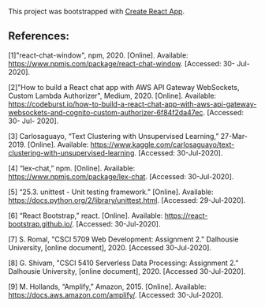 This project was bootstrapped with [Create React App](https://github.com/facebook/create-react-app).

## References:

[1]"react-chat-window", npm, 2020. [Online]. Available: https://www.npmjs.com/package/react-chat-window. [Accessed: 30- Jul- 2020].

[2]"How to build a React chat app with AWS API Gateway WebSockets, Custom Lambda Authorizer", Medium, 2020. [Online]. Available: https://codeburst.io/how-to-build-a-react-chat-app-with-aws-api-gateway-websockets-and-cognito-custom-authorizer-6f84f2da47ec. [Accessed: 30- Jul- 2020].

[3] Carlosaguayo, “Text Clustering with Unsupervised Learning,” 27-Mar-2019. [Online]. Available: https://www.kaggle.com/carlosaguayo/text-clustering-with-unsupervised-learning. [Accessed: 30-Jul-2020].

[4] “lex-chat,” npm. [Online]. Available: https://www.npmjs.com/package/lex-chat. [Accessed: 30-Jul-2020].

[5] “25.3. unittest - Unit testing framework.” [Online]. Available: https://docs.python.org/2/library/unittest.html. [Accessed: 29-Jul-2020].

[6] “React Bootstrap,” react. [Online]. Available: https://react-bootstrap.github.io/. [Accessed: 30-Jul-2020].

[7] S. Romal, "CSCI 5709 Web Development: Assignment 2." Dalhousie University, [online document], 2020. [Accessed 30-Jul-2020].

[8] G. Shivam, "CSCI 5410 Serverless Data Processing: Assignment 2." Dalhousie University, [online document], 2020. [Accessed 30-Jul-2020].

[9] M. Hollands, “Amplify,” Amazon, 2015. [Online]. Available: https://docs.aws.amazon.com/amplify/. [Accessed: 30-Jul-2020].

